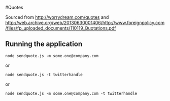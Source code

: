#Quotes

Sourced from http://worrydream.com/quotes and http://web.archive.org/web/20130630001406/http://www.foreignpolicy.com/files/fp_uploaded_documents/110119_Quotations.pdf

## Running the application
`node sendquote.js -m some.one@company.com`

or

`node sendquote.js -t twitterhandle`

or

`node sendquote.js -m some.one@company.com -t twitterhandle`
